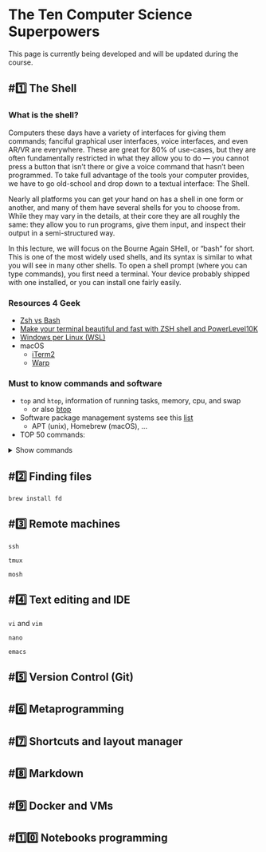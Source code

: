 # The Ten Computer Science Superpowers 
This page is currently being developed and will be updated during the course.

## \#1️⃣ The Shell

### What is the shell?

Computers these days have a variety of interfaces for giving them commands; fanciful graphical user interfaces, voice interfaces, and even AR/VR are everywhere. These are great for 80% of use-cases, but they are often fundamentally restricted in what they allow you to do — you cannot press a button that isn’t there or give a voice command that hasn’t been programmed. To take full advantage of the tools your computer provides, we have to go old-school and drop down to a textual interface: The Shell.

Nearly all platforms you can get your hand on has a shell in one form or another, and many of them have several shells for you to choose from. While they may vary in the details, at their core they are all roughly the same: they allow you to run programs, give them input, and inspect their output in a semi-structured way.

In this lecture, we will focus on the Bourne Again SHell, or “bash” for short. This is one of the most widely used shells, and its syntax is similar to what you will see in many other shells. To open a shell prompt (where you can type commands), you first need a terminal. Your device probably shipped with one installed, or you can install one fairly easily.

### Resources 4 Geek
- [Zsh vs Bash](https://www.geeksforgeeks.org/bash-scripting-difference-between-zsh-and-bash/)
- [Make your terminal beautiful and fast with ZSH shell and PowerLevel10K](https://medium.com/@shivam1/make-your-terminal-beautiful-and-fast-with-zsh-shell-and-powerlevel10k-6484461c6efb)
- [Windows per Linux (WSL) ](https://learn.microsoft.com/it-it/windows/wsl/)
- macOS
  - [iTerm2](https://iterm2.com/)
  - [Warp](https://www.warp.dev/)

### Must to know commands and software

- ```top``` and ```htop```, information of running tasks, memory, cpu, and swap
  - or also [btop](https://github.com/aristocratos/btop)
- Software package management systems see this [list](https://en.wikipedia.org/wiki/List_of_software_package_management_systems)
  - APT (unix), Homebrew (macOS), ...
- TOP 50 commands:
<details><summary>Show commands</summary>

  1.  **ls** - The most frequently used command in Linux to list directories
  2.  **pwd** - Print working directory command in Linux
  3.  **cd** - Linux command to navigate through directories
  4.  **mkdir** - Command used to create directories in Linux
  5.  **mv** - Move or rename files in Linux
  6.  **cp** - Similar usage as mv but for copying files in Linux
  7.  **rm** - Delete files or directories
  8.  **touch** - Create blank/empty files
  9.  **ln** - Create symbolic links (shortcuts) to other files
  10.  **cat** - Display file contents on the terminal
  11.  **clear** - Clear the terminal display
  12.  **echo** - Print any text that follows the command
  13.  **less** - Linux command to display paged outputs in the terminal
  14.  **man** - Access manual pages for all Linux commands
  15.  **uname** - Linux command to get basic information about the OS
  16.  **whoami** - Get the active username
  17.  **tar** - Command to extract and compress files in Linux
  18.  **grep** - Search for a string within an output
  19.  **head** - Return the specified number of lines from the top
  20.  **tail** - Return the specified number of lines from the bottom
  21.  **diff** - Find the difference between two files
  22.  **cmp** - Allows you to check if two files are identical
  23.  **comm** - Combines the functionality of diff and cmp
  24.  **sort** - Linux command to sort the content of a file while outputting
  25.  **export** - Export environment variables in Linux
  26.  **zip** - Zip files in Linux
  27.  **unzip** - Unzip files in Linux
  28.  **ssh** - Secure Shell command in Linux
  29.  **service** - Linux command to start and stop services
  30.  **ps** - Display active processes
  31.  **kill and killall** - Kill active processes by process ID or name
  32.  **df** - Display disk filesystem information
  33.  **mount** - Mount file systems in Linux
  34.  **chmod** - Command to change file permissions
  35.  **chown** - Command for granting ownership of files or folders
  36.  **ifconfig** - Display network interfaces and IP addresses
  37.  **traceroute** - Trace all the network hops to reach the destination
  38.  **wget** - Direct download files from the internet
  39.  **ufw** - Firewall command
  40.  **iptables** - Base firewall for all other firewall utilities to interface with
  41.  **apt, pacman, yum, rpm** - Package managers depending on the distro
  42.  **sudo** - Command to escalate privileges in Linux
  43.  **cal** - View a command-line calendar
  44.  **alias -** Create custom shortcuts for your regularly used commands
  45.  **dd** - Majorly used for creating bootable USB sticks
  46.  **whereis** - Locate the binary, source, and manual pages for a command
  47.  **whatis** - Find what a command is used for
  48.  **top** - View active processes live with their system usage
  49.  **useradd and usermod** - Add new user or change existing users data
  50.  **passwd** - Create or update passwords for existing users
</details>

## \#2️⃣ Finding files
```brew install fd```

## \#3️⃣ Remote machines

```ssh```

```tmux```

```mosh```
## \#4️⃣ Text editing and IDE
```vi``` and ```vim```

```nano```

```emacs```

## \#5️⃣ Version Control (Git)

## \#6️⃣ Metaprogramming

## \#7️⃣ Shortcuts and layout manager

## \#8️⃣ Markdown

## \#9️⃣ Docker and VMs

## \#1️⃣0️⃣ Notebooks programming
